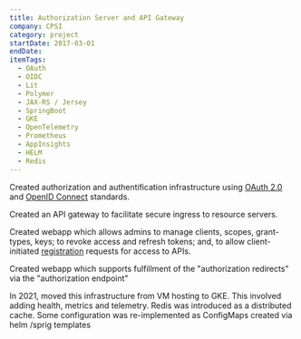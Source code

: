 ```yaml
---
title: Authorization Server and API Gateway
company: CPSI
category: project
startDate: 2017-03-01
endDate:
itemTags:
  - OAuth
  - OIDC
  - Lit
  - Polymer
  - JAX-RS / Jersey
  - SpringBoot
  - GKE
  - OpenTelemetry
  - Prometheus
  - AppInsights
  - HELM
  - Redis
---
```


Created authorization and authentification infrastructure using [OAuth 2.0](https://datatracker.ietf.org/doc/html/rfc6749) and [OpenID Connect](https://openid.net/specs/openid-connect-core-1_0.html) standards.

Created an API gateway to facilitate secure ingress to resource servers.

Created webapp which allows admins to manage clients, scopes, grant-types, keys; to revoke access and refresh tokens; and, to allow client-initiated [registration](https://openid.net/specs/openid-connect-registration-1_0.html) requests for access to APIs.

Created webapp which supports fulfillment of the "authorization redirects" via the "authorization endpoint"

In 2021, moved this infrastructure from VM hosting to GKE. This involved adding health, metrics and telemetry. Redis was introduced as a distributed cache. Some configuration was re-implemented as ConfigMaps created via helm /sprig templates

